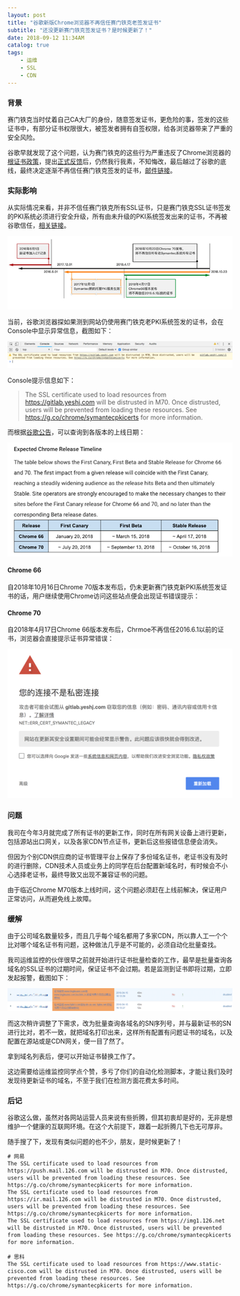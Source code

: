 ```yaml
---
layout: post
title: "谷歌新版Chrome浏览器不再信任赛门铁克老签发证书"
subtitle: "还没更新赛门铁克签发证书？是时候更新了！"
date: 2018-09-12 11:34AM
catalog: true
tags:
    - 运维
    - SSL
    - CDN
---
```


### 背景

赛门铁克当时仗着自己CA大厂的身份，随意签发证书，更危险的事，签发的这些证书中，有部分证书权限很大，被签发者拥有自签权限，给各浏览器带来了严重的安全风险。

谷歌早就发现了这个问题，认为赛门铁克的这些行为严重违反了Chrome浏览器的[根证书政策][1]，提出[正式反馈][2]后，仍然我行我素，不知悔改，最后越过了谷歌的底线，最终决定逐渐不再信任赛门铁克签发的证书，[邮件链接][3]。

### 实际影响

从实际情况来看，并非不信任赛门铁克所有SSL证书，只是赛门铁克SSL证书签发的PKI系统必须进行安全升级，所有由未升级的PKI系统签发出来的证书，不再被谷歌信任，[相关链接][4]。

![img](/img/in-post/post-180912-distrust-of-symantec-pki/1501571407514539.jpg)

当前，谷歌浏览器探如果测到网站仍使用赛门铁克老PKI系统签发的证书，会在Console中显示异常信息，截图如下：

![img](/img/in-post/post-180912-distrust-of-symantec-pki/WechatIMG2111.png)

Console提示信息如下：

> The SSL certificate used to load resources from https://gitlab.yeshj.com will be distrusted in M70. Once distrusted, users will be prevented from loading these resources. See https://g.co/chrome/symantecpkicerts for more information.

而根据[谷歌公告][5]，可以查询到各版本的上线日期：

![img](/img/in-post/post-180912-distrust-of-symantec-pki/WechatIMG2113.png)

#### Chrome 66

自2018年10月16日Chrome 70版本发布后，仍未更新赛门铁克新PKI系统签发证书的话，用户继续使用Chrome访问这些站点便会出现证书错误提示：

#### Chrome 70

自2018年4月17日Chrome 66版本发布后，Chrmoe不再信任2016.6.1以前的证书，浏览器会直接提示证书异常错误：

![img](/img/in-post/post-180912-distrust-of-symantec-pki/WechatIMG2109.png)

### 问题

我司在今年3月就完成了所有证书的更新工作，同时在所有网关设备上进行更新，包括源站出口网关，以及各家CDN节点证书，更新后这些报错信息便会消失。

但因为个别CDN供应商的证书管理平台上保存了多份域名证书，老证书没有及时的进行删除，CDN技术人员或业务上的同学在后台配置新域名时，有时候会不小心选择老证书，最终导致又出现不兼容证书的问题。

由于临近Chrome M70版本上线时间，这个问题必须赶在上线前解决，保证用户正常访问，从而避免线上故障。

### 缓解

由于公司域名数量较多，而且几乎每个域名都用了多家CDN，所以靠人工一个个比对哪个域名证书有问题，这种做法几乎是不可能的，必须自动化批量查找。

我司运维监控的伙伴很早之前就开始进行证书批量检查的工作，最早是批量查询各域名的SSL证书的过期时间，保证证书不会过期。若是监测到证书即将过期，立即发起报警，截图如下：

![img](/img/in-post/post-180912-distrust-of-symantec-pki/WechatIMG2107.png)

而这次稍许调整了下需求，改为批量查询各域名的SN序列号，并与最新证书的SN进行比对，若不一致，就把域名打印出来，这样所有配置有问题证书的域名，以及配置在源站或是CDN网关，便一目了然了。

拿到域名列表后，便可以开始证书替换工作了。

这边需要给运维监控同学点个赞，多亏了你们的自动化检测脚本，才能让我们及时发现待更新证书的域名，不至于我们在检测方面花费太多时间。

### 后记

谷歌这么做，虽然对各网站运营人员来说有些折腾，但其初衷却是好的，无非是想维护一个健康的互联网环境。在这个大前提下，跟着一起折腾几下也无可厚非。

随手搜了下，发现有类似问题的也不少，朋友，是时候更新了！

```
# 网易
The SSL certificate used to load resources from https://push.mail.126.com will be distrusted in M70. Once distrusted, users will be prevented from loading these resources. See https://g.co/chrome/symantecpkicerts for more information.
The SSL certificate used to load resources from https://ir.mail.126.com will be distrusted in M70. Once distrusted, users will be prevented from loading these resources. See https://g.co/chrome/symantecpkicerts for more information.
The SSL certificate used to load resources from https://img1.126.net will be distrusted in M70. Once distrusted, users will be prevented from loading these resources. See https://g.co/chrome/symantecpkicerts for more information.

# 思科
The SSL certificate used to load resources from https://www.static-cisco.com will be distrusted in M70. Once distrusted, users will be prevented from loading these resources. See https://g.co/chrome/symantecpkicerts for more information.
```

[1]: https://www.chromium.org/Home/chromium-security/root-ca-policy "Root Certificate Policy"
[2]: https://security.googleblog.com/2015/10/sustaining-digital-certificate-security.html "Sustaining Digital Certificate Security"
[3]: https://groups.google.com/a/chromium.org/forum/#!msg/blink-dev/eUAKwjihhBs/rpxMXjZHCQAJ "Intent to Deprecate and Remove: Trust in existing Symantec-issued Certificates"
[4]: https://www.trustasia.com/to-clarify-news-of-symantec-certificate "《谷歌宣布Chrome不再信任所有赛门铁克SSL证书》误读新闻的澄清说明"
[5]: https://security.googleblog.com/2018/03/distrust-of-symantec-pki-immediate.html "Distrust of the Symantec PKI: Immediate action needed by site operators"